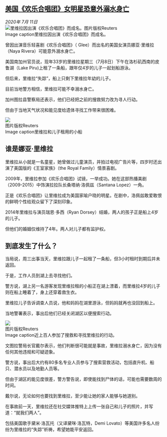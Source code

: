 <!--1594478800000-->
[美国《欢乐合唱团》女明星恐意外溺水身亡](http://www.bbc.com/zhongwen/simp/world-53367088)
------

<div><i>2020年 7月 11日</i></div><div><div class="story-body__inner" property="articleBody"><div class="media-landscape has-caption full-width lead"><span class="image-and-copyright-container"><img class="js-image-replace" alt="里维拉因出演《欢乐合唱团》而成名。" src="https://images.weserv.nl/?url=ichef.bbci.co.uk/news/640/cpsprodpb/C0E7/production/_113338394_whatsubject.jpg"><span class="off-screen">图片版权</span><span class="story-image-copyright">Reuters</span></span><figcaption class="media-caption"><span class="off-screen">Image caption</span><span class="media-caption__text">里维拉因出演《欢乐合唱团》而成名。</span></figcaption></div><p class="story-body__introduction">曾因出演音乐轻喜剧《欢乐合唱团》（ Glee）而出名的美国女演员娜亚·里维拉（Naya Rivera）可能意外溺水身亡。</p><div id="bbccom_mpu_3" class="bbccom_slot mpu-ad" aria-hidden="true"><div class="bbccom_advert"></div></div><p>美国南加州官员说，现年33岁的里维拉星期三（7月8日）下午在洛杉矶西南的皮鲁湖（Lake Piru)上租了一条船，跟年仅4岁的儿子一起划船游泳。</p><p>但后来，里维拉“失踪”，船上只剩下里维拉年幼的儿子。</p><div id="bbccom_mpu_1_2" class="bbccom_slot mpu-ad" aria-hidden="true"><div class="bbccom_advert"></div></div><p>目前当地警方相信，里维拉可能不幸溺水身亡。</p><p>加州图拉县警察局还表示，他们已经把之前的搜救努力改为寻人行动。</p><p>但由于当地天气状况和能见度给遗体寻找工作带来很困难。</p><div class="media-landscape has-caption full-width"><span class="image-and-copyright-container"><img src="https://images.weserv.nl/?url=ichef.bbci.co.uk/news/640/cpsprodpb/E7F7/production/_113338395_whatsubject.jpg"><br><span class="off-screen">图片版权</span><span class="story-image-copyright">Reuters</span></span><figcaption class="media-caption"><span class="off-screen">Image caption</span><span class="media-caption__text">里维拉和儿子租用的小船</span></figcaption></div><h2 class="story-body__crosshead">谁是娜亚·里维拉</h2><p>里维拉从小就是一名童星，她曾做过儿童演员，并拍过电视广告片等，四岁时还出演了美国版的《王室家族》（the Royal Family）情景喜剧。</p><p>2009年，里维拉参加《欢乐合唱团》试镜，一举成功。她在这部热播美剧（2009-2015）中饰演拉拉队长桑塔纳·洛佩兹（Santana Lopez）一角。</p><p>正是《欢乐合唱团》让里维拉成为美国家喻户晓的明星。在剧中，洛佩兹敢爱敢恨的鲜明个性给观众留下了深刻印象。</p><p>2014年里维拉与演员瑞恩·多西（Ryan Dorsey）结婚，两人的孩子正是船上4岁的儿子。</p><p>但他们的婚姻仅维持了4年。两人对儿子都有监护权。</p><h2 class="story-body__crosshead">到底发生了什么？</h2><p>当局说，周三出事当天，里维拉跟儿子一起租了一条船，但3小时租时到期后并未返回。</p><p>于是，工作人员到湖上去寻找他们。</p><p>警方说，湖上另一名游客发现里维拉租的小船正在湖上漂着，而里维拉4岁的儿子则在船上睡着了，身上还穿着救生衣。</p><p>里维拉儿子告诉调查人员说，他和妈妈在湖里游泳，但妈妈就再也没回到船上。</p><p>当地警署表示，事出后他们已经关闭湖区以便搜索行动。</p><div class="media-landscape has-caption full-width"><span class="image-and-copyright-container"><img src="https://images.weserv.nl/?url=ichef.bbci.co.uk/news/640/cpsprodpb/10F07/production/_113338396_whatsubject.jpg"><br><span class="off-screen">图片版权</span><span class="story-image-copyright">Reuters</span></span><figcaption class="media-caption"><span class="off-screen">Image caption</span><span class="media-caption__text">近上百人参加了搜救和寻找里维拉的行动。</span></figcaption></div><p>文图拉警局长官戴尔表示，他们判断很可能就是事故，里维拉溺水身亡，因为没有任何其他违规和可疑迹象。</p><p>警方说，事出后大约有80多名专业人员参与了搜索营救活动，包括直升机、船只、潜水员以及地勤人员等。</p><p>但由于湖区的能见度很差，警方警告说，即使能找到尸体的话，可能也需要数周的时间。</p><p>戴尔说，无论如何也要找到里维拉，至少能让她的家人能够与她道别。</p><p>在事故前一天，里维拉还在社交媒体推特上上传一张自己和儿子的照片，并写道：“就我们两人”。</p><p>包括美国歌手黛米·洛瓦托（又译黛咪·洛瓦特，Demi Lovato）等美国许多名人纷纷为里维拉的“失踪”祈祷，希望她能平安返回。</p></div></div>
